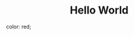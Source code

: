 <html>
<head>
<h1>    
<h1 align = "center"> Hello World </h1>
       color: red;     
</head>
<body>

